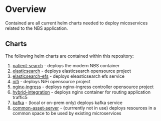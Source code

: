 # Overview

Contained are all current helm charts needed to deploy micoservices related to the NBS application.

## Charts

The following helm charts are contained within this repository:

1. [patient-search](charts/patient-search) - deploys the modern NBS container
2. [elasticsearch](charts/elasticsearch) - deploys elasticsearch opensource project
3. [elasticsearch-efs](charts/elasticsearch-efs) - deploys eleasticsearch efs service
4. [nifi](charts/nife) - deploys NiFi opensource project
5. [nginx-ingress](charts/nginx-ingress) - deploys nginx-ingress controller opensource project
6. [hybrid-integration](charts/hybrid-integration) - deploys nginx container for routing application traffic5
7. [kafka](charts/kafka) - (local or on-prem only) deploys kafka service
8. [common-asset-server](charts/common-asset-server) - (currrently not in use) deploys resources in a common space to be used by existing microservices
